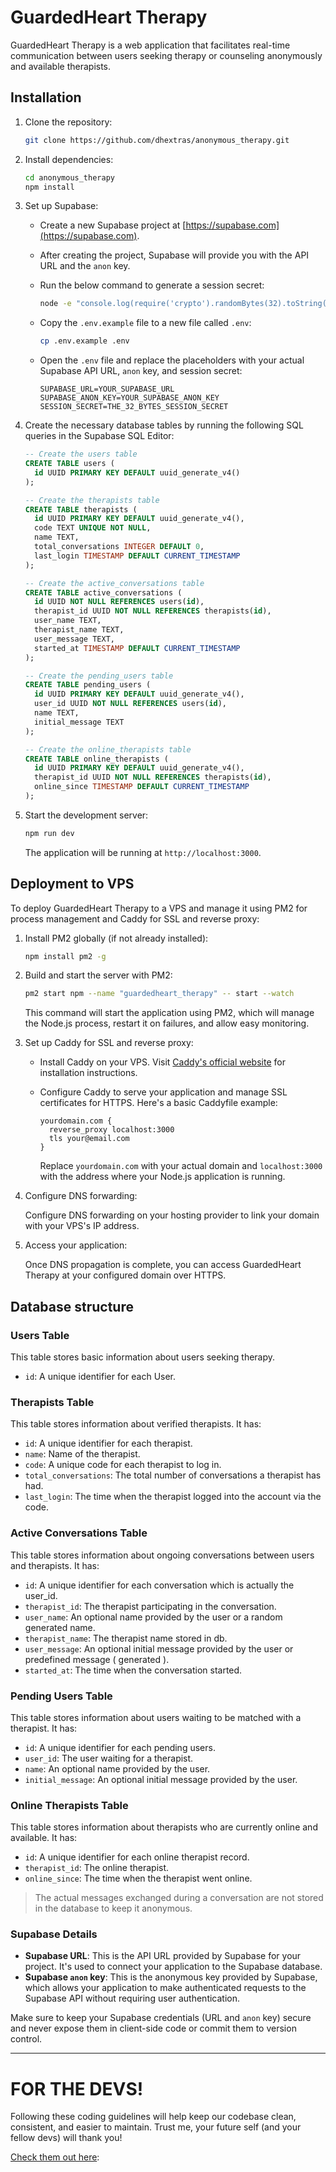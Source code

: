 # GuardedHeart Therapy

GuardedHeart Therapy is a web application that facilitates real-time communication between users seeking therapy or counseling anonymously and available therapists.

## Installation

1. Clone the repository:

   ```bash
   git clone https://github.com/dhextras/anonymous_therapy.git
   ```

2. Install dependencies:

   ```bash
   cd anonymous_therapy
   npm install
   ```

3. Set up Supabase:

   - Create a new Supabase project at [https://supabase.com](https://supabase.com).
   - After creating the project, Supabase will provide you with the API URL and the `anon` key.
   - Run the below command to generate a session secret:

     ```bash
     node -e "console.log(require('crypto').randomBytes(32).toString('hex'))"
     ```

   - Copy the `.env.example` file to a new file called `.env`:

     ```bash
     cp .env.example .env
     ```

   - Open the `.env` file and replace the placeholders with your actual Supabase API URL, `anon` key, and session secret:

     ```
     SUPABASE_URL=YOUR_SUPABASE_URL
     SUPABASE_ANON_KEY=YOUR_SUPABASE_ANON_KEY
     SESSION_SECRET=THE_32_BYTES_SESSION_SECRET
     ```

4. Create the necessary database tables by running the following SQL queries in the Supabase SQL Editor:

   ```sql
   -- Create the users table
   CREATE TABLE users (
     id UUID PRIMARY KEY DEFAULT uuid_generate_v4()
   );

   -- Create the therapists table
   CREATE TABLE therapists (
     id UUID PRIMARY KEY DEFAULT uuid_generate_v4(),
     code TEXT UNIQUE NOT NULL,
     name TEXT,
     total_conversations INTEGER DEFAULT 0,
     last_login TIMESTAMP DEFAULT CURRENT_TIMESTAMP
   );

   -- Create the active_conversations table
   CREATE TABLE active_conversations (
     id UUID NOT NULL REFERENCES users(id),
     therapist_id UUID NOT NULL REFERENCES therapists(id),
     user_name TEXT,
     therapist_name TEXT,
     user_message TEXT,
     started_at TIMESTAMP DEFAULT CURRENT_TIMESTAMP
   );

   -- Create the pending_users table
   CREATE TABLE pending_users (
     id UUID PRIMARY KEY DEFAULT uuid_generate_v4(),
     user_id UUID NOT NULL REFERENCES users(id),
     name TEXT,
     initial_message TEXT
   );

   -- Create the online_therapists table
   CREATE TABLE online_therapists (
     id UUID PRIMARY KEY DEFAULT uuid_generate_v4(),
     therapist_id UUID NOT NULL REFERENCES therapists(id),
     online_since TIMESTAMP DEFAULT CURRENT_TIMESTAMP
   );
   ```

5. Start the development server:

   ```bash
   npm run dev
   ```

   The application will be running at `http://localhost:3000`.

## Deployment to VPS

To deploy GuardedHeart Therapy to a VPS and manage it using PM2 for process management and Caddy for SSL and reverse proxy:

1. Install PM2 globally (if not already installed):

   ```bash
   npm install pm2 -g
   ```

2. Build and start the server with PM2:

   ```bash
   pm2 start npm --name "guardedheart_therapy" -- start --watch
   ```

   This command will start the application using PM2, which will manage the Node.js process, restart it on failures, and allow easy monitoring.

3. Set up Caddy for SSL and reverse proxy:

   - Install Caddy on your VPS. Visit [Caddy's official website](https://caddyserver.com/) for installation instructions.

   - Configure Caddy to serve your application and manage SSL certificates for HTTPS. Here's a basic Caddyfile example:

     ```
     yourdomain.com {
       reverse_proxy localhost:3000
       tls your@email.com
     }
     ```

     Replace `yourdomain.com` with your actual domain and `localhost:3000` with the address where your Node.js application is running.

4. Configure DNS forwarding:

   Configure DNS forwarding on your hosting provider to link your domain with your VPS's IP address.

5. Access your application:

   Once DNS propagation is complete, you can access GuardedHeart Therapy at your configured domain over HTTPS.
  

## Database structure

### Users Table

This table stores basic information about users seeking therapy.

- `id`: A unique identifier for each User.

### Therapists Table

This table stores information about verified therapists. It has:

- `id`: A unique identifier for each therapist.
- `name`: Name of the therapist.
- `code`: A unique code for each therapist to log in.
- `total_conversations`: The total number of conversations a therapist has had.
- `last_login`: The time when the therapist logged into the account via the code.

### Active Conversations Table

This table stores information about ongoing conversations between users and therapists. It has:

- `id`: A unique identifier for each conversation which is actually the user_id.
- `therapist_id`: The therapist participating in the conversation.
- `user_name`: An optional name provided by the user or a random generated name.
- `therapist_name`: The therapist name stored in db.
- `user_message`: An optional initial message provided by the user or predefined message ( generated ).
- `started_at`: The time when the conversation started.

### Pending Users Table

This table stores information about users waiting to be matched with a therapist. It has:

- `id`: A unique identifier for each pending users.
- `user_id`: The user waiting for a therapist.
- `name`: An optional name provided by the user.
- `initial_message`: An optional initial message provided by the user.

### Online Therapists Table

This table stores information about therapists who are currently online and available. It has:

- `id`: A unique identifier for each online therapist record.
- `therapist_id`: The online therapist.
- `online_since`: The time when the therapist went online.

> The actual messages exchanged during a conversation are not stored in the database to keep it anonymous.

### Supabase Details

- **Supabase URL**: This is the API URL provided by Supabase for your project. It's used to connect your application to the Supabase database.
- **Supabase `anon` key**: This is the anonymous key provided by Supabase, which allows your application to make authenticated requests to the Supabase API without requiring user authentication.

Make sure to keep your Supabase credentials (URL and `anon` key) secure and never expose them in client-side code or commit them to version control.

---

# FOR THE DEVS!

Following these coding guidelines will help keep our codebase clean, consistent, and easier to maintain. Trust me, your future self (and your fellow devs) will thank you!

[Check them out here](https://gist.github.com/dhextras/77cffdb7eaaa574952828067c79de1a2):

